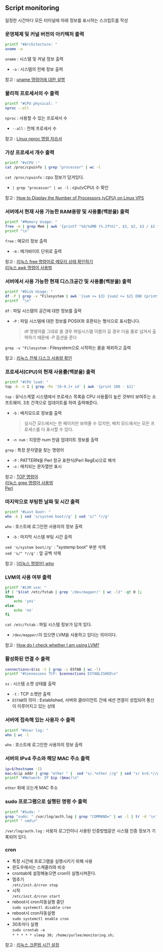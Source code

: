 ## Script monitoring

일정한 시간마다 모든 터미널에 아래 정보를 표시하는 스크립트를 작성

### 운영체제 및 커널 버전의 아키텍처 출력

```sh
printf "#Architecture: "
uname -a
```

```uname``` : 시스템 및 커널 정보 출력
- ```-a``` : 시스템의 전체 정보 출력

참고 : [uname 명령어에 대한 설명](https://udpark.tistory.com/99)

### 물리적 프로세서의 수 출력

```sh
printf "#CPU physical: "
nproc --all
```

```nproc``` : 사용할 수 있는 프로세서 수
- ```--all``` : 전체 프로세서 수

참고 : [Linux nproc 명령 자습서](https://ciksiti.com/ko/chapters/1418-linux-nproc-command-tutorial--linux-hint)

### 가상 프로세서 개수 출력

```sh
printf "#vCPU :"
cat /proc/cpuinfo | grep "processor" | wc -l
```

```cat /proc/cpuinfo``` : cpu 정보가 담겨있다.
- ```| grep "processor" | wc -l``` : cpu(vCPU) 수 확인

참고 : [How to Display the Number of Processors (vCPU) on Linux VPS](https://webhostinggeeks.com/howto/how-to-display-the-number-of-processors-vcpu-on-linux-vps/)

### 서버에서 현재 사용 가능한 RAM용량 및 사용률(백분율) 출력

```sh
printf "#Memory Usage: "
free -m | grep Mem | awk '{printf "%d/%dMB (%.2f%%)", $3, $2, $3 / $2 * 100}'
printf "\n"
```

```free``` : 메모리 정보 출력
- ```-m``` : 메가바이트 단위로 출력

참고 : [리눅스 free 명령어로 메모리 상태 확인하기](https://www.whatap.io/ko/blog/37/)   
[리눅스 awk 명령어 사용법](https://recipes4dev.tistory.com/171)


### 서버에서 사용 가능한 현재 디스크공간 및 사용률(백분율) 출력

```sh
printf "#Disk Usage: "
df -P | grep -v ^Filesystem | awk '{sum += $3} {sum2 += $2} END {printf "%d/%dGB (%d%%)", sum/1024, sum2/1024/1024, sum/sum2*100 }'
printf  "\n"
```

```df``` : 파일 시스템의 공간에 대한 정보를 출력
- ```-P``` : 파일 시스템에 대한 정보를 POSIX와 호환되는 형식으로 표시합니다.
	>df 명령어를 그대로 쓸 경우 파일시스템 이름이 길 경우 다음 줄로 넘겨서 출력하기 때문에 -P 옵션을 준다

```grep -v ^Filesystem``` : Filesystem으로 시작하는 줄을 제외하고 출력

참고 : [리눅스 전체 디스크 사용량 확인](https://zetawiki.com/wiki/%EB%A6%AC%EB%88%85%EC%8A%A4_%EC%A0%84%EC%B2%B4_%EB%94%94%EC%8A%A4%ED%81%AC_%EC%82%AC%EC%9A%A9%EB%9F%89_%ED%99%95%EC%9D%B8)

### 프로세서(CPU)의 현재 사용률(백분율) 출력

```sh
printf "#CPU load: "
top -b -n 1 | grep -Po '[0-9.]+ id' | awk '{print 100 - $1}'
```

```top``` : 유닉스계열 시스템에서 프로세스 목록을 CPU 사용률이 높은 것부터 보여주는 소프트웨어. 3초 간격으로 업데이트를 하여 출력해준다.
- ```-b``` : 배치모드로 정보를 출력   
	> 실시간 모드에서는 한 페이지만 보여줄 수 있지만, 배치 모드에서는 모든 프로세스를 다 표시할 수 있다.
- ```-n num``` : 지정한 num 만큼 업데이트 정보를 출력

```grep``` : 특정 문자열을 찾는 명령어
- ```-P``` : PATTERN을 Perl 정규 표현식(Perl RegEx)으로 해석
- ```-o``` : 매치되는 문자열만 표시

참고 : [TOP 명령어](https://yjshin.tistory.com/entry/Linux-%EB%A6%AC%EB%88%85%EC%8A%A4-CPU-%EC%82%AC%EC%9A%A9%EB%A5%A0-%ED%99%95%EC%9D%B8%ED%95%98%EB%8A%94-%EB%B0%A9%EB%B2%95-TOP-%EB%AA%85%EB%A0%B9%EC%96%B4)   
[리눅스 grep 명령어 사용법](https://recipes4dev.tistory.com/157)   
[Perl](https://m.blog.naver.com/PostView.naver?isHttpsRedirect=true&blogId=new27kr&logNo=221002842931)

### 마지막으로 부팅한 날짜 및 시간 출력

```sh
printf "#Last boot: "
who -b | sed 's/system boot//g' | sed 's/^ *//g'
```

```who``` : 호스트에 로그인한 사용자의 정보 출력
- ```-b``` : 마지막 시스템 부팅 시간 출력

```sed 's/system boot//g'``` : "systemp boot" 부분 삭제   
```sed 's/^ *//g'``` : 앞 공백 삭제

참고 : [[리눅스 명령어] who](https://shaeod.tistory.com/623)   

### LVM의 사용 여부 출력

```sh
printf "#LVM use: "
if [ "$(cat /etc/fstab | grep '/dev/mapper/' | wc -l)" -gt 0 ];
then
	echo 'yes'
else
	echo 'no'
fi
```

```cat /etc/fstab``` : 파일 시스템 정보가 담겨 있다.
- ```/dev/mapper/```이 있으면 LVM을 사용하고 있다는 의미이다.

참고 : [How do I check whether I am using LVM?](https://askubuntu.com/questions/202613/how-do-i-check-whether-i-am-using-lvm)

### 활성화된 연결 수 출력

```sh
connections=$(ss -t | grep -i ESTAB | wc -l)
printf "#Connexions TCP: $connections ESTABLISHED\n"
```

```ss``` : 시스템 소켓 상태를 출력
- ```-t``` : TCP 소켓만 출력
- ```ESTAB```의 의미 : Established, 서버와 클라이언트 간에 세션 연결이 성립되어 통신이 이루어지고 있는 상태

### 서버에 접속해 있는 사용자 수 출력

```sh
printf "#User log: "
who | wc -l
```

```who``` : 호스트에 로그인한 사용자의 정보 출력


### 서버의 IPv4 주소와 해당 MAC 주소 출력

```sh
ip=$(hostname -I)
mac=$(ip addr | grep "ether " |  sed "s/.*ether //g" | sed "s/ brd.*//g")
printf "#Network: IP $ip ($mac)\n"
```

```ether``` 뒤에 오는게 MAC 주소

### sudo 프로그램으로 실행된 명령 수 출력

```sh
printf "#Sudo: "
grep "sudo: " /var/log/auth.log | grep "COMMAND=" | wc -l | tr -d '\n'
printf " cmd\n"
```

```/var/log/auth.log``` : 사용자 로그인이나 사용된 인증방법같은 시스템 인증 정보가 기록되어 있다.

### cron

- 특정 시간에 프로그램을 실행시키기 위해 사용
- 윈도우에서는 스케줄러와 비슷
- crontab에 설정해놓으면 cron이 실행시켜준다.
- 멈추기   
```/etc/init.d/cron stop```
- 시작   
```/etc/init.d/cron start```
- reboot시 cron자동실행 중단   
```sudo systemctl disable cron```
- reboot시 cron자동실행   
```sudo systemctl enable cron```
- 30초마다 실행   
```sudo crontab -e```   
```* * * * * sleep 30; /home/yurlee/monitoring.sh;```

참고 : [리눅스 크론탭 시간 설정](https://danmilife.tistory.com/4)